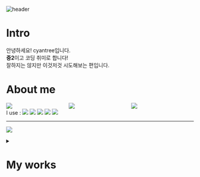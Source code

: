 ![header](https://capsule-render.vercel.app/api?type=waving&color=B8D7FF&height=300&section=header&text=cyantr09&fontSize=90&animation=fadeIn&fontAlignY=38&desc=github&descAlignY=51&descAlign=62)
# Intro
안녕하세요! cyantree입니다.<br/>
**중2**이고 코딩 취미로 합니다!<br/>
잘하지는 않지만 이것저것 시도해보는 편입니다.
# About me
<div style="display:flex">
	<img src="http://mazassumnida.wtf/api/v2/generate_badge?boj=mlnt" style="flex:1"/>
  <img src="https://github-readme-stats.vercel.app/api/top-langs/?username=cyantr09&layout=compact" style="flex:1"/>
  <img src="https://github-readme-stats.vercel.app/api?username=cyantr09&show_icons=true" style="flex:1"/>
	
</div>
  <div>
  	I use : <img src="https://img.shields.io/badge/Python-3776AB?style=flat&logo=Python&logoColor=white" />
	  <img src="https://img.shields.io/badge/HTML5-E34F26?style=flat&logo=HTML5&logoColor=white" />
	  <img src="https://img.shields.io/badge/CSS3-1572B6?style=flat&logo=CSS3&logoColor=white" />
    <img src="https://img.shields.io/badge/Javascript-F7DF1E?style=flat&logo=Javascript&logoColor=white" />
    <img src="https://img.shields.io/badge/Typescript-3178C6?style=flat&logo=Typescript&logoColor=white" />
	  
	
---

	
<a href="https://hits.seeyoufarm.com"><img src="https://hits.seeyoufarm.com/api/count/incr/badge.svg?url=https%3A%2F%2Fgithub.com%2Fcyantr09%2Fhit-counter&count_bg=%2379C83D&title_bg=%23555555&icon=&icon_color=%23E7E7E7&title=hits&edge_flat=false"/></a>
</div>
<details>
  <summary>
  
  # My works
  </summary>
  
  ~~**초보라서 자랑할만한게 없는...**~~
</details>
